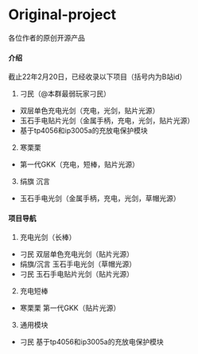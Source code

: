 # Original-project
各位作者的原创开源产品<br>


#### 介绍
截止22年2月20日，已经收录以下项目（括号内为B站id）<br>
1. 刁民（@本群最弱玩家刁民）
- 双层单色充电光剑（充电，光剑，贴片光源）
- 玉石手电贴片光剑（金属手柄，充电，光剑，贴片光源）
- 基于tp4056和ip3005a的充放电保护模块
2. 寒栗栗
- 第一代GKK（充电，短棒，贴片光源）
3. 绢旗 沉言
- 玉石手电光剑（金属手柄，充电，光剑，草帽光源）    


#### 项目导航
1. 充电光剑（长棒）
-  刁民 双层单色充电光剑（贴片光源）
-  绢旗/沉言 玉石手电光剑（草帽光源）
-  刁民 玉石手电贴片光剑（贴片光源）

2. 充电短棒
-  寒栗栗 第一代GKK（贴片光源）

3. 通用模块 
-  刁民 基于tp4056和ip3005a的充放电保护模块
